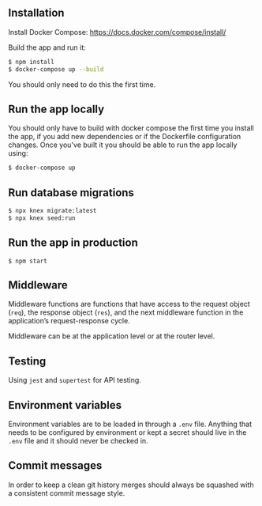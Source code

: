## Installation

Install Docker Compose:
https://docs.docker.com/compose/install/

Build the app and run it:

```sh
$ npm install
$ docker-compose up --build
```

You should only need to do this the first time.

## Run the app locally

You should only have to build with docker compose the first time you install the app, if you add new dependencies or if the Dockerfile configuration changes. Once you've built it you should be able to run the app locally using:

```sh
$ docker-compose up
```

## Run database migrations

```sh
$ npx knex migrate:latest
$ npx knex seed:run
```

## Run the app in production

```
$ npm start
```

## Middleware

Middleware functions are functions that have access to the request object (`req`), the response object (`res`), and the next middleware function in the application’s request-response cycle.

Middleware can be at the application level or at the router level.

## Testing

Using `jest` and `supertest` for API testing.

## Environment variables

Environment variables are to be loaded in through a `.env` file. Anything that needs to be configured by environment or kept a secret should live in the `.env` file and it should never be checked in.

## Commit messages

In order to keep a clean git history merges should always be squashed with a consistent commit message style.
